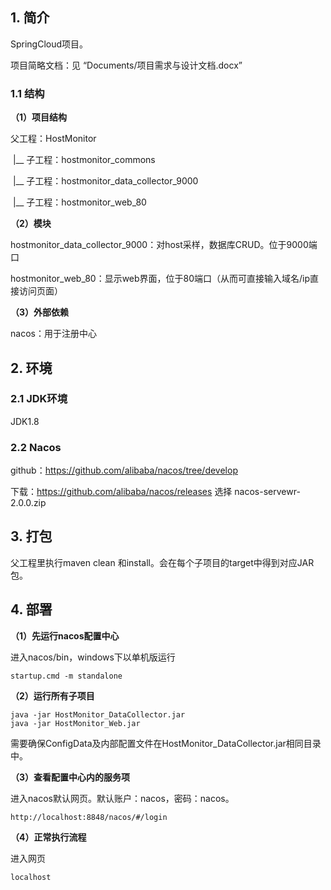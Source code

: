 ## 1. 简介

SpringCloud项目。

项目简略文档：见 “Documents/项目需求与设计文档.docx”

### 1.1 结构

**（1）项目结构**

父工程：HostMonitor

​	|__ 子工程：hostmonitor_commons

​	|__ 子工程：hostmonitor_data_collector_9000

​	|__ 子工程：hostmonitor_web_80

**（2）模块**

hostmonitor_data_collector_9000：对host采样，数据库CRUD。位于9000端口

hostmonitor_web_80：显示web界面，位于80端口（从而可直接输入域名/ip直接访问页面）

**（3）外部依赖**

nacos：用于注册中心



## 2. 环境

### 2.1 JDK环境

JDK1.8

### 2.2 Nacos

github：https://github.com/alibaba/nacos/tree/develop

下载：https://github.com/alibaba/nacos/releases  选择 nacos-servewr-2.0.0.zip



## 3. 打包

父工程里执行maven clean 和install。会在每个子项目的target中得到对应JAR包。



## 4. 部署

**（1）先运行nacos配置中心**

进入nacos/bin，windows下以单机版运行

```
startup.cmd -m standalone
```

**（2）运行所有子项目**

```
java -jar HostMonitor_DataCollector.jar
java -jar HostMonitor_Web.jar
```

需要确保ConfigData及内部配置文件在HostMonitor_DataCollector.jar相同目录中。

**（3）查看配置中心内的服务项**

进入nacos默认网页。默认账户：nacos，密码：nacos。

```url
http://localhost:8848/nacos/#/login
```

**（4）正常执行流程**

进入网页

```
localhost
```

